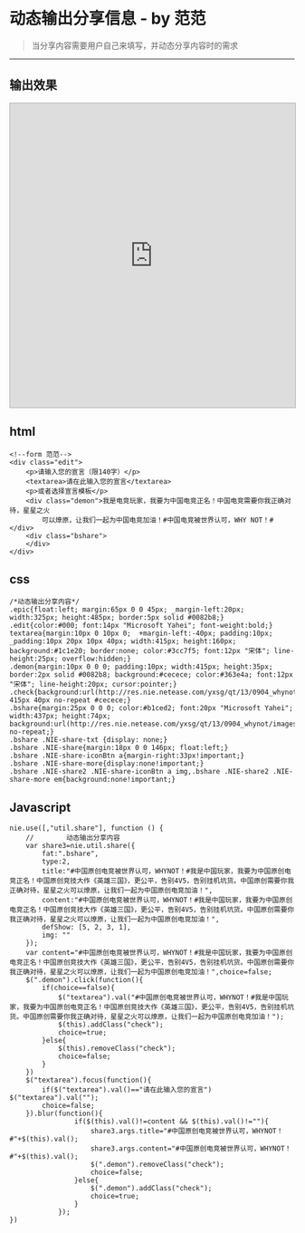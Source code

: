 # 动态输出分享信息 - by 范范 #
> 当分享内容需要用户自己来填写，并动态分享内容时的需求


----------
## 输出效果 ##

<iframe src="http://jsbin.com/saloy/1/embed?output" class=" foo" id="" style="border: 1px solid rgb(170, 170, 170); width: 100%; min-height: 200px; height: 537px;"></iframe>


## html ##

    <!--form 范范-->
    <div class="edit">
        <p>请输入您的宣言（限140字）</p>
        <textarea>请在此输入您的宣言</textarea>
        <p>或者选择宣言模板</p>
        <div class="demon">我是电竞玩家，我要为中国电竞正名！中国电竞需要你我正确对待，星星之火
            可以燎原，让我们一起为中国电竞加油！#中国电竞被世界认可，WHY NOT！#</div>
        <div class="bshare">
        </div>
    </div>

## css ##
    /*动态输出分享内容*/
    .epic{float:left; margin:65px 0 0 45px; _margin-left:20px; width:325px; height:485px; border:5px solid #0082b8;}
    .edit{color:#000; font:14px "Microsoft Yahei"; font-weight:bold;}
    textarea{margin:10px 0 10px 0;  +margin-left:-40px; padding:10px; _padding:10px 20px 10px 40px; width:415px; height:160px; background:#1c1e20; border:none; color:#3cc7f5; font:12px "宋体"; line-height:25px; overflow:hidden;}
    .demon{margin:10px 0 0 0; padding:10px; width:415px; height:35px; border:2px solid #0082b8; background:#cecece; color:#363e4a; font:12px "宋体"; line-height:20px; cursor:pointer;}
    .check{background:url(http://res.nie.netease.com/yxsg/qt/13/0904_whynot/images/bingo.jpg) 415px 40px no-repeat #cecece;}
    .bshare{margin:25px 0 0 0; color:#b1ced2; font:20px "Microsoft Yahei"; width:437px; height:74px; background:url(http://res.nie.netease.com/yxsg/qt/13/0904_whynot/images/share.jpg) no-repeat;}
    .bshare .NIE-share-txt {display: none;}
    .bshare .NIE-share{margin:18px 0 0 146px; float:left;}
    .bshare .NIE-share-iconBtn a{margin-right:33px!important;}
    .bshare .NIE-share-more{display:none!important;}
    .bshare .NIE-share2 .NIE-share-iconBtn a img,.bshare .NIE-share2 .NIE-share-more em{background:none!important;}

## Javascript ##

	nie.use([,"util.share"], function () {
        //        动态输出分享内容
        var share3=nie.util.share({
            fat:".bshare",
            type:2,
            title:"#中国原创电竞被世界认可，WHYNOT！#我是中国玩家，我要为中国原创电竞正名！中国原创竞技大作《英雄三国》，更公平，告别4V5，告别挂机坑货。中国原创需要你我正确对待，星星之火可以燎原，让我们一起为中国原创电竞加油！",
            content:"#中国原创电竞被世界认可，WHYNOT！#我是中国玩家，我要为中国原创电竞正名！中国原创竞技大作《英雄三国》，更公平，告别4V5，告别挂机坑货。中国原创需要你我正确对待，星星之火可以燎原，让我们一起为中国原创电竞加油！",
            defShow: [5, 2, 3, 1],
            img: ""
        });
        var content="#中国原创电竞被世界认可，WHYNOT！#我是中国玩家，我要为中国原创电竞正名！中国原创竞技大作《英雄三国》，更公平，告别4V5，告别挂机坑货。中国原创需要你我正确对待，星星之火可以燎原，让我们一起为中国原创电竞加油！",choice=false;
        $(".demon").click(function(){
            if(choice==false){
                $("textarea").val("#中国原创电竞被世界认可，WHYNOT！#我是中国玩家，我要为中国原创电竞正名！中国原创竞技大作《英雄三国》，更公平，告别4V5，告别挂机坑货。中国原创需要你我正确对待，星星之火可以燎原，让我们一起为中国原创电竞加油！");
                $(this).addClass("check");
                choice=true;
            }else{
                $(this).removeClass("check");
                choice=false;
            }
        })
        $("textarea").focus(function(){
            if($("textarea").val()=="请在此输入您的宣言") $("textarea").val("");
            choice=false;
        }).blur(function(){
                    if($(this).val()!=content && $(this).val()!=""){
                        share3.args.title="#中国原创电竞被世界认可，WHYNOT！#"+$(this).val();
                        share3.args.content="#中国原创电竞被世界认可，WHYNOT！#"+$(this).val();
                        $(".demon").removeClass("check");
                        choice=false;
                    }else{
                        $(".demon").addClass("check");
                        choice=true;
                    }
                });
    })

